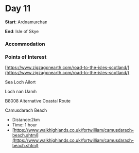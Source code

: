 # Day 11

**Start**: Ardnamurchan

**End**: Isle of Skye

### Accommodation

### Points of Interest

[https://www.zigzagonearth.com/road-to-the-isles-scotland/](https://www.zigzagonearth.com/road-to-the-isles-scotland/)

Sea Loch Ailort

Loch nan Uamh

B8008 Alternative Coastal Route

Camusdarach Beach

* Distance:2km
* Time: 1 hour
* [https://www.walkhighlands.co.uk/fortwilliam/camusdarach-beach.shtml](https://www.walkhighlands.co.uk/fortwilliam/camusdarach-beach.shtml)




